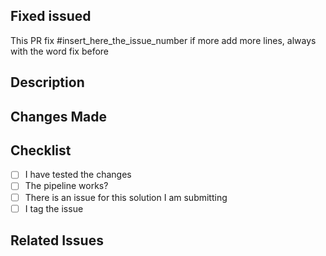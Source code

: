 ## Fixed issued
This PR fix #insert_here_the_issue_number if more add more lines, always with the word fix before

## Description

<!-- Describe the problem or the goal of this Pull Request -->

## Changes Made

<!-- Explain the changes made in this Pull Request -->

## Checklist

- [ ] I have tested the changes
- [ ] The pipeline works?
- [ ] There is an issue for this solution I am submitting
- [ ] I tag the issue

## Related Issues

<!-- Provide any references to related issues -->
